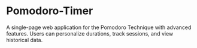 # Pomodoro-Timer
A single-page web application for the Pomodoro Technique with advanced features. Users can personalize durations, track sessions, and view historical data.
